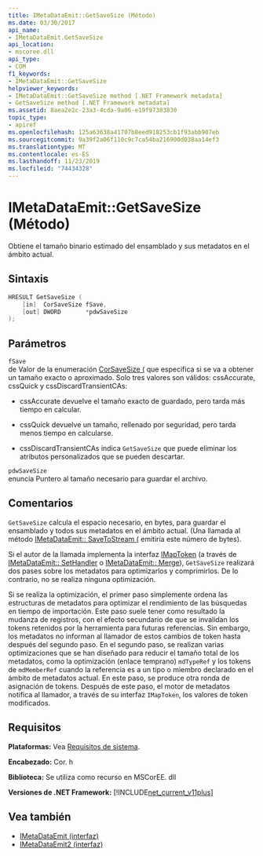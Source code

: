 ```yaml
---
title: IMetaDataEmit::GetSaveSize (Método)
ms.date: 03/30/2017
api_name:
- IMetaDataEmit.GetSaveSize
api_location:
- mscoree.dll
api_type:
- COM
f1_keywords:
- IMetaDataEmit::GetSaveSize
helpviewer_keywords:
- IMetaDataEmit::GetSaveSize method [.NET Framework metadata]
- GetSaveSize method [.NET Framework metadata]
ms.assetid: 8aea2e2c-23a3-4cda-9a06-e19f97383830
topic_type:
- apiref
ms.openlocfilehash: 125a63638a41707b8eed918253cb1f93abb907eb
ms.sourcegitcommit: 9a39f2a06f110c9c7ca54ba216900d038aa14ef3
ms.translationtype: MT
ms.contentlocale: es-ES
ms.lasthandoff: 11/23/2019
ms.locfileid: "74434328"
---
```

# <a name="imetadataemitgetsavesize-method"></a>IMetaDataEmit::GetSaveSize (Método)
Obtiene el tamaño binario estimado del ensamblado y sus metadatos en el ámbito actual.  
  
## <a name="syntax"></a>Sintaxis  
  
```cpp  
HRESULT GetSaveSize (  
    [in]  CorSaveSize fSave,  
    [out] DWORD       *pdwSaveSize  
);  
```  
  
## <a name="parameters"></a>Parámetros  
 `fSave`  
 de Valor de la enumeración [CorSaveSize (](../../../../docs/framework/unmanaged-api/metadata/corsavesize-enumeration.md) que especifica si se va a obtener un tamaño exacto o aproximado. Solo tres valores son válidos: cssAccurate, cssQuick y cssDiscardTransientCAs:  
  
- cssAccurate devuelve el tamaño exacto de guardado, pero tarda más tiempo en calcular.  
  
- cssQuick devuelve un tamaño, rellenado por seguridad, pero tarda menos tiempo en calcularse.  
  
- cssDiscardTransientCAs indica `GetSaveSize` que puede eliminar los atributos personalizados que se pueden descartar.  
  
 `pdwSaveSize`  
 enuncia Puntero al tamaño necesario para guardar el archivo.  
  
## <a name="remarks"></a>Comentarios  
 `GetSaveSize` calcula el espacio necesario, en bytes, para guardar el ensamblado y todos sus metadatos en el ámbito actual. (Una llamada al método [IMetaDataEmit:: SaveToStream (](../../../../docs/framework/unmanaged-api/metadata/imetadataemit-savetostream-method.md) emitiría este número de bytes).  
  
 Si el autor de la llamada implementa la interfaz [IMapToken](../../../../docs/framework/unmanaged-api/metadata/imaptoken-interface.md) (a través de [IMetaDataEmit:: SetHandler](../../../../docs/framework/unmanaged-api/metadata/imetadataemit-sethandler-method.md) o [IMetaDataEmit:: Merge](../../../../docs/framework/unmanaged-api/metadata/imetadataemit-merge-method.md)), `GetSaveSize` realizará dos pases sobre los metadatos para optimizarlos y comprimirlos. De lo contrario, no se realiza ninguna optimización.  
  
 Si se realiza la optimización, el primer paso simplemente ordena las estructuras de metadatos para optimizar el rendimiento de las búsquedas en tiempo de importación. Este paso suele tener como resultado la mudanza de registros, con el efecto secundario de que se invalidan los tokens retenidos por la herramienta para futuras referencias. Sin embargo, los metadatos no informan al llamador de estos cambios de token hasta después del segundo paso. En el segundo paso, se realizan varias optimizaciones que se han diseñado para reducir el tamaño total de los metadatos, como la optimización (enlace temprano) `mdTypeRef` y los tokens de `mdMemberRef` cuando la referencia es a un tipo o miembro declarado en el ámbito de metadatos actual. En este paso, se produce otra ronda de asignación de tokens. Después de este paso, el motor de metadatos notifica al llamador, a través de su interfaz `IMapToken`, los valores de token modificados.  
  
## <a name="requirements"></a>Requisitos  
 **Plataformas:** Vea [Requisitos de sistema](../../../../docs/framework/get-started/system-requirements.md).  
  
 **Encabezado:** Cor. h  
  
 **Biblioteca:** Se utiliza como recurso en MSCorEE. dll  
  
 **Versiones de .NET Framework:** [!INCLUDE[net_current_v11plus](../../../../includes/net-current-v11plus-md.md)]  
  
## <a name="see-also"></a>Vea también

- [IMetaDataEmit (interfaz)](../../../../docs/framework/unmanaged-api/metadata/imetadataemit-interface.md)
- [IMetaDataEmit2 (interfaz)](../../../../docs/framework/unmanaged-api/metadata/imetadataemit2-interface.md)
